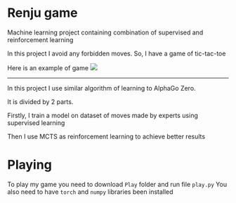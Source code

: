 # Renju game

Machine learning project containing combination of supervised and reinforcement learning

In this project I avoid any forbidden moves. So, I have a game of tic-tac-toe

Here is an example of game
![](https://github.com/ashaba1in/Darin/blob/master/game_sample.png)

---

In this project I use similar algorithm of learning to AlphaGo Zero.

It is divided by 2 parts.

Firstly, I train a model on dataset of moves made by experts using supervised learning

Then I use MCTS as reinforcement learning to achieve better results

# Playing

To play my game you need to download `Play` folder and run file `play.py`
You also need to have `torch` and `numpy` libraries been installed
